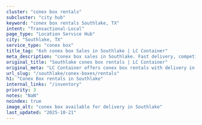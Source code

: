 ```yaml
---
cluster: "conex box rentals"
subcluster: "city hub"
keyword: "conex box rentals Southlake, TX"
intent: "Transactional-Local"
page_type: "Location Service Hub"
city: "Southlake, TX"
service_type: "conex box"
title_tag: "6sh conex box Sales in Southlake | LC Container"
meta_description: "conex box sales in Southlake. Fast delivery, competitive pricing. Serving conex boxes area. Quote ID: 3A0. Call (214) 524-4168 for your free quote today."
original_title: "Southlake conex box rentals | LC Container"
original_meta: "LC Container offers conex box rentals with delivery in Southlake, TX. Local. Fast quotes. Since 2003."
url_slug: "/southlake/conex-boxes/rentals"
h1: "Conex Box rentals in Southlake"
internal_links: "/inventory"
priority: 3
notes: "NaN"
noindex: true
image_alt: "conex box available for delivery in Southlake"
last_updated: "2025-10-21"
---
```


<!-- TODO: Add unique city/inventory copy, images, and internal links here. -->
